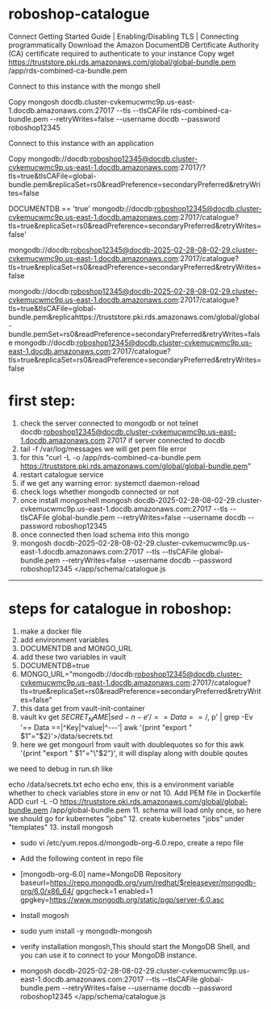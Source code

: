 # roboshop-catalogue

Connect
Getting Started Guide  | Enabling/Disabling TLS  | Connecting programmatically
Download the Amazon DocumentDB Certificate Authority (CA) certificate required to authenticate to your instance
Copy
wget https://truststore.pki.rds.amazonaws.com/global/global-bundle.pem  /app/rds-combined-ca-bundle.pem

Connect to this instance with the mongo shell

Copy
mongosh docdb.cluster-cvkemucwmc9p.us-east-1.docdb.amazonaws.com:27017 --tls --tlsCAFile rds-combined-ca-bundle.pem --retryWrites=false --username docdb --password roboshop12345

Connect to this instance with an application

Copy
mongodb://docdb:roboshop12345@docdb.cluster-cvkemucwmc9p.us-east-1.docdb.amazonaws.com:27017/?tls=true&tlsCAFile=global-bundle.pem&replicaSet=rs0&readPreference=secondaryPreferred&retryWrites=false


DOCUMENTDB == 'true'
mongodb://docdb:roboshop12345@docdb.cluster-cvkemucwmc9p.us-east-1.docdb.amazonaws.com:27017/catalogue?tls=true&replicaSet=rs0&readPreference=secondaryPreferred&retryWrites=false'

mongodb://docdb:roboshop12345@docdb-2025-02-28-08-02-29.cluster-cvkemucwmc9p.us-east-1.docdb.amazonaws.com:27017/catalogue?tls=true&replicaSet=rs0&readPreference=secondaryPreferred&retryWrites=false

mongodb://docdb:roboshop12345@docdb-2025-02-28-08-02-29.cluster-cvkemucwmc9p.us-east-1.docdb.amazonaws.com:27017/catalogue?tls=true&tlsCAFile=global-bundle.pem&replicahttps://truststore.pki.rds.amazonaws.com/global/global-bundle.pemSet=rs0&readPreference=secondaryPreferred&retryWrites=false
mongodb://docdb:roboshop12345@docdb.cluster-cvkemucwmc9p.us-east-1.docdb.amazonaws.com:27017/catalogue?tls=true&replicaSet=rs0&readPreference=secondaryPreferred&retryWrites=false

first step:
===========
1. check the server connected to mongodb or not
telnet docdb:roboshop12345@docdb.cluster-cvkemucwmc9p.us-east-1.docdb.amazonaws.com 27017
if server connected to docdb
2. tail -f /var/log/messages
we will get pem file error
3. for this "curl -L -o /app/rds-combined-ca-bundle.pem https://truststore.pki.rds.amazonaws.com/global/global-bundle.pem"
4. restart catalogue service
5. if we get any warning error: systemctl daemon-reload
6. check logs whether mongodb connected or not
7. once install mongoshell 
mongosh docdb-2025-02-28-08-02-29.cluster-cvkemucwmc9p.us-east-1.docdb.amazonaws.com:27017 --tls --tlsCAFile global-bundle.pem --retryWrites=false --username docdb --password roboshop12345
8. once connected then load schema into this mongo
9. mongosh docdb-2025-02-28-08-02-29.cluster-cvkemucwmc9p.us-east-1.docdb.amazonaws.com:27017 --tls --tlsCAFile global-bundle.pem --retryWrites=false --username docdb --password roboshop12345 </app/schema/catalogue.js



---------------------------------------------------------------------------------------------------------
steps for catalogue in roboshop:
================================
1. make a docker file
2. add environment variables
3. DOCUMENTDB and MONGO_URL
4. add these two variables in vault
5. DOCUMENTDB=true
6. MONGO_URL="mongodb://docdb:roboshop12345@docdb.cluster-cvkemucwmc9p.us-east-1.docdb.amazonaws.com:27017/catalogue?tls=true&replicaSet=rs0&readPreference=secondaryPreferred&retryWrites=false"
7. this data get from vault-init-container 
8. vault kv get $SECRET_NAME | sed -n -e '/== Data ==/,$ p' | grep -Ev '== Data ==|^Key|^value|^---'| awk '{print "export " $1"="$2}'>/data/secrets.txt
9. here we get mongourl from vault with doublequotes so for this
   awk '{print "export " $1"="\"$2"\}', it will display along with double qoutes

we need to debug in run.sh like

echo /data/secrets.txt
echo
echo
env, this is a environment variable whether to check variables store in env or not
10. Add PEM file in Dockerfile
ADD  curl -L -O https://truststore.pki.rds.amazonaws.com/global/global-bundle.pem /app/global-bundle.pem
11. schema will load only once, so here we should go for kubernetes "jobs"
12. create kubernetes "jobs"  under "templates"
13. install mongosh
* sudo vi /etc/yum.repos.d/mongodb-org-6.0.repo, create a repo file
* Add the following content in repo file
* [mongodb-org-6.0]
  name=MongoDB Repository
  baseurl=https://repo.mongodb.org/yum/redhat/$releasever/mongodb-org/6.0/x86_64/
  gpgcheck=1
  enabled=1
  gpgkey=https://www.mongodb.org/static/pgp/server-6.0.asc

* Install mogosh 
* sudo yum install -y mongodb-mongosh
* verify installation
  mongosh,This should start the MongoDB Shell, and you can use it to connect to your MongoDB instance.
* mongosh docdb-2025-02-28-08-02-29.cluster-cvkemucwmc9p.us-east-1.docdb.amazonaws.com:27017 --tls --tlsCAFile global-bundle.pem --retryWrites=false --username docdb --password roboshop12345 </app/schema/catalogue.js
